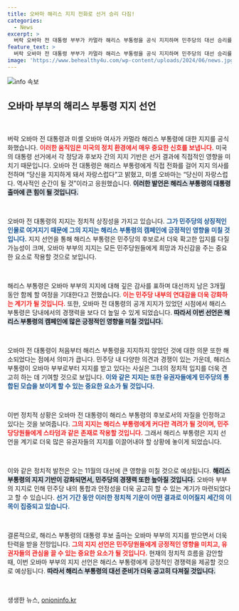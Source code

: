 ```yaml
---
title: 오바마 해리스 지지 전화로 선거 승리 다짐!
categories:
  - News
excerpt: >
  버락 오바마 전 대통령 부부가 카멀라 해리스 부통령을 공식 지지하며 민주당의 대선 승리를 다짐했다. 역사적인 순간을 맞이한 해리스는 오바마의 응원에 고마움을 전하며, 남은 3개월의 대선 승부에 기대감을 나타냈다.
feature_text: >
  버락 오바마 전 대통령 부부가 카멀라 해리스 부통령을 공식 지지하며 민주당의 대선 승리를 다짐했다. 역사적인 순간을 맞이한 해리스는 오바마의 응원에 고마움을 전하며, 남은 3개월의 대선 승부에 기대감을 나타냈다.
image: 'https://www.behealthy4u.com/wp-content/uploads/2024/06/news.jpg'
---
```


<p><img src="https://www.behealthy4u.com/wp-content/uploads/2024/06/news.jpg" alt="info 속보" /></p>

<h2 data-ke-size="size26">오바마 부부의 해리스 부통령 지지 선언</h2>

<p data-ke-size="size16">&nbsp;</p>

<p>버락 오바마 전 대통령과 미셸 오바마 여사가 카멀라 해리스 부통령에 대한 지지를 공식화했습니다. <b><span style="color: #ee2323;">이러한 움직임은 미국의 정치 환경에서 매우 중요한 신호를 보냅니다.</span></b> 미국의 대통령 선거에서 각 정당과 후보자 간의 지지 기반은 선거 결과에 직접적인 영향을 미치기 때문입니다. 오바마 전 대통령은 해리스 부통령에게 직접 전화를 걸어 지지 의사를 전하며 “당신을 지지하게 돼서 자랑스럽다”고 밝혔고, 미셸 오바마는 “당신이 자랑스럽다. 역사적인 순간이 될 것”이라고 응원했습니다. <b><span style="background-color: #21538527;">이러한 발언은 해리스 부통령의 대통령 출마에 큰 힘이 될 것입니다.</span></b> </p>

<p data-ke-size="size16">&nbsp;</p>

<p>오바마 전 대통령의 지지는 정치적 상징성을 가지고 있습니다. <b><span style="color: #1a5490;">그가 민주당의 상징적인 인물로 여겨지기 때문에 그의 지지는 해리스 부통령의 캠페인에 긍정적인 영향을 미칠 것입니다.</span></b> 지지 선언을 통해 해리스 부통령은 민주당의 후보로서 더욱 확고한 입지를 다질 가능성이 크며, 오바마 부부의 지지는 모든 민주당원들에게 희망과 자신감을 주는 중요한 요소로 작용할 것으로 보입니다. </p>

<p data-ke-size="size16">&nbsp;</p>

<p>해리스 부통령은 오바마 부부의 지지에 대해 깊은 감사를 표하며 대선까지 남은 3개월 동안 함께 할 여정을 기대한다고 전했습니다. <b><span style="color: #ee2323;">이는 민주당 내부의 연대감을 더욱 강화하는 계기가 될 것입니다.</span></b> 또한, 오바마 전 대통령의 공개 지지가 있었던 시점에서 해리스 부통령은 당내에서의 경쟁력을 보다 더 높일 수 있게 되었습니다. <b><span style="background-color: #21538527;">따라서 이번 선언은 해리스 부통령의 캠페인에 많은 긍정적인 영향을 미칠 것입니다.</span></b> </p>

<p data-ke-size="size16">&nbsp;</p>

<p>오바마 전 대통령이 처음부터 해리스 부통령을 지지하지 않았던 것에 대한 의문 또한 해소되었다는 점에서 의미가 큽니다. 민주당 내 다양한 의견과 경쟁이 있는 가운데, 해리스 부통령이 오바마 부부로부터 지지를 받고 있다는 사실은 그녀의 정치적 입지를 더욱 견고히 하는 데 기여할 것으로 보입니다. <b><span style="color: #1a5490;">이와 같은 지지는 또한 유권자들에게 민주당의 통합된 모습을 보이게 할 수 있는 중요한 요소가 될 것입니다.</span></b></p>

<p data-ke-size="size16">&nbsp;</p>

<p>이번 정치적 상황은 오바마 전 대통령이 해리스 부통령의 후보로서의 자질을 인정하고 있다는 것을 보여줍니다. <b><span style="color: #ee2323;">그의 지지는 해리스 부통령에게 커다란 격려가 될 것이며, 민주당당원들에게 스타덤과 같은 존재로 작용할 것입니다.</span></b> 그래서 해리스 부통령은 지지 선언을 계기로 더욱 많은 유권자들의 지지를 이끌어내야 할 상황에 놓이게 되었습니다. </p>

<p data-ke-size="size16">&nbsp;</p>

<p>이와 같은 정치적 발전은 오는 11월의 대선에 큰 영향을 미칠 것으로 예상됩니다. <b><span style="background-color: #21538527;">해리스 부통령의 지지 기반이 강화되면서, 민주당의 경쟁력 또한 높아질 것입니다.</span></b> 오바마 부부의 지지로 인해 민주당 내의 통합과 안정성을 더욱 공고히 할 수 있는 계기가 마련되었다고 할 수 있습니다. <b><span style="color: #1a5490;">선거 기간 동안 이러한 정치적 기운이 어떤 결과로 이어질지 세간의 이목이 집중되고 있습니다.</span></b></p>

<p data-ke-size="size16">&nbsp;</p>

<p>결론적으로, 해리스 부통령의 대통령 후보 출마는 오바마 부부의 지지를 받으면서 더욱 탄력을 받을 전망입니다. <b><span style="color: #ee2323;">그의 지지 선언은 민주당원들에게 긍정적인 영향을 미치고, 유권자들의 관심을 끌 수 있는 중요한 요소가 될 것입니다.</span></b> 현재의 정치적 흐름을 감안할 때, 이번 오바마 부부의 지지 선언은 해리스 부통령에게 긍정적인 경쟁력을 제공할 것으로 예상됩니다. <b><span style="background-color: #21538527;">따라서 해리스 부통령의 대선 준비가 더욱 공고히 다져질 것입니다.</span></b></p>

<p data-ke-size="size16">&nbsp;</p>
생생한 뉴스, <a href="https://onioninfo.kr" rel="dofollow">onioninfo.kr</a>


